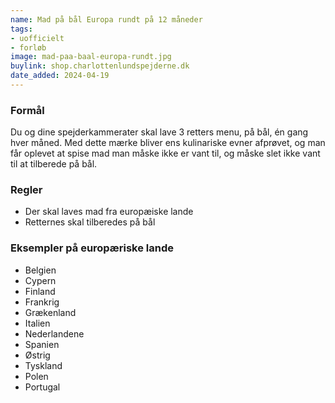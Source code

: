 ```yaml
---
name: Mad på bål Europa rundt på 12 måneder
tags:
- uofficielt
- forløb
image: mad-paa-baal-europa-rundt.jpg
buylink: shop.charlottenlundspejderne.dk
date_added: 2024-04-19
---
```


### Formål
Du og dine spejderkammerater skal lave 3 retters menu, på bål, én gang hver måned.
Med dette mærke bliver ens kulinariske evner afprøvet, og man får oplevet at spise mad man måske ikke er vant til, og måske slet ikke vant til at tilberede på bål. 

### Regler

- Der skal laves mad fra europæiske lande 
- Retternes skal tilberedes på bål 

### Eksempler på europæriske lande 

- Belgien
- Cypern
- Finland
- Frankrig
- Grækenland
- Italien
- Nederlandene
- Spanien
- Østrig
- Tyskland
- Polen
- Portugal



